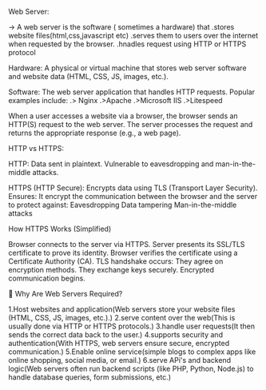 Web Server:

-> A web server is the software ( sometimes a hardware) that
  .stores website files(html,css,javascript etc)
  .serves them to users over the internet when requested by the browser.
  .hnadles request using HTTP or HTTPS protocol
 
Hardware: A physical or virtual machine that stores web server software and website data (HTML, CSS, JS, images, etc.).

Software: The web server application that handles HTTP requests. Popular examples include:
.> Nginx
.>Apache
.>Microsoft IIS
.>Litespeed

When a user accesses a website via a browser, the browser sends an HTTP(S) request to the web server. 
The server processes the request and returns the appropriate response (e.g., a web page).

HTTP vs HTTPS:

HTTP: Data sent in plaintext. Vulnerable to eavesdropping and man-in-the-middle attacks.

HTTPS (HTTP Secure): Encrypts data using TLS (Transport Layer Security). Ensures:
It encrypt the communication between the browser and the server to protect against:
Eavesdropping
Data tampering
Man-in-the-middle attacks

How HTTPS Works (Simplified)

Browser connects to the server via HTTPS.
Server presents its SSL/TLS certificate to prove its identity.
Browser verifies the certificate using a Certificate Authority (CA).
TLS handshake occurs:
They agree on encryption methods.
They exchange keys securely.
Encrypted communication begins.

🔹 Why Are Web Servers Required?

1.Host websites and application(Web servers store your website files (HTML, CSS, JS, images, etc.).)
2.serve content over the web(This is usually done via HTTP or HTTPS protocols.)
3.handle user requests(It then sends the correct data back to the user.)
4.supports security and authentication(With HTTPS, web servers ensure secure, encrypted communication.)
5.Enable online service(simple blogs to complex apps like online shopping, social media, or email.)
6.serve APi's and backend logic(Web servers often run backend scripts (like PHP, Python, Node.js) to handle database queries, form submissions, etc.)





